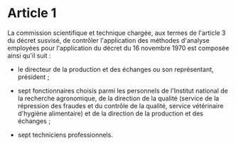 # Article 1

La commission scientifique et technique chargée, aux termes de l'article 3 du décret susvisé, de contrôler l'application des méthodes d'analyse employées pour l'application du décret du 16 novembre 1970 est composée ainsi qu'il suit :

- le directeur de la production et des échanges ou son représentant, président ;

- sept fonctionnaires choisis parmi les personnels de l'Institut national de la recherche agronomique, de la direction de la qualité (service de la répression des fraudes et du contrôle de la qualité, service vétérinaire d'hygiène alimentaire) et de la direction de la production et des échanges ;

- sept techniciens professionnels.
